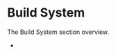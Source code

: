 # Build System

<!-- Copyright 2000-2023 JetBrains s.r.o. and contributors. Use of this source code is governed by the Apache 2.0 license. -->

<link-summary>The Build System section overview.</link-summary>

* [](external_builder_api.md)
